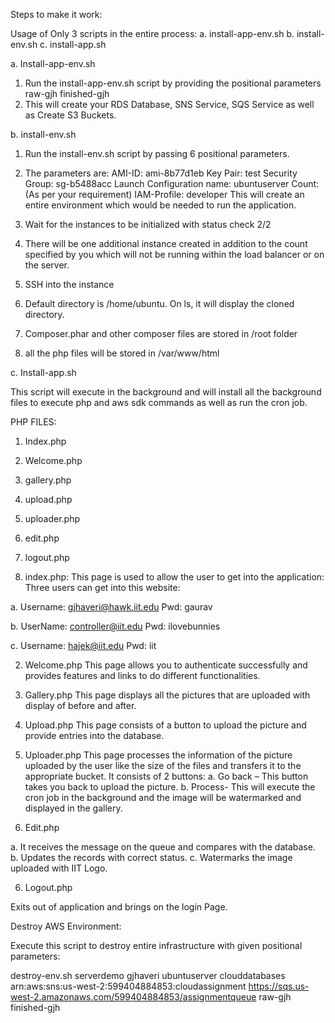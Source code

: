 Steps to make it work:

Usage of Only 3 scripts in the entire process: 
a.	install-app-env.sh 
b.	install-env.sh
c.	install-app.sh

a. Install-app-env.sh

1. Run the install-app-env.sh script by providing the positional parameters raw-gjh finished-gjh
2. This will create your RDS Database, SNS Service, SQS Service as well as Create S3 Buckets.

b. install-env.sh

1. Run the install-env.sh script by passing 6 positional parameters.
2. The parameters are:
AMI-ID: ami-8b77d1eb 
Key Pair: test
Security Group: sg-b5488acc 
Launch Configuration name: ubuntuserver 
Count: (As per your requirement) 
IAM-Profile: developer
This will create an entire environment which would be needed to run the application.

3. Wait for the instances to be initialized with status check 2/2

4. There will be one additional instance created in addition to the count specified by you which will not be running within the load balancer or on the server.  
5. SSH into the instance
6. Default directory is /home/ubuntu. On ls, it will display the cloned directory.
7. Composer.phar and other composer files are stored in /root folder 
8. all the php files will be stored in /var/www/html

c.	Install-app.sh

This script will execute in the background and will install all the background files to execute php and aws sdk commands as well as run the cron job.

PHP FILES:
1.	Index.php
2.	Welcome.php
3.	gallery.php
4.	upload.php
5.	uploader.php
6.	edit.php
7.	logout.php


1.	index.php:
This page is used to allow the user to get into the application:
Three users can get into this website:

a.	Username: gjhaveri@hawk.iit.edu
Pwd: gaurav

b.	UserName: controller@iit.edu
Pwd: ilovebunnies

c.	Username: hajek@iit.edu
Pwd: iit

2.	Welcome.php
This page allows you to authenticate successfully and provides features and links to do different functionalities.
3.	Gallery.php
This page displays all the pictures that are uploaded with display of before and after.

3.	Upload.php
This page consists of a button to upload the picture and provide entries into the database.

4.	Uploader.php
This page processes the information of the picture uploaded by the user like the size of the files and transfers it to the appropriate bucket. 
It consists of 2 buttons:
a.	Go back – This button takes you back to upload the picture. 
b.	Process- This will execute the cron job in the background and the image will be watermarked and displayed in the gallery.

5. Edit.php

a. It receives the message on the queue and compares with the database.
b. Updates the records with correct status.
c. Watermarks the image uploaded with IIT Logo.

6. Logout.php

Exits out of application and brings on the login Page.


Destroy AWS Environment:

Execute this script to destroy entire infrastructure with given positional parameters:

destroy-env.sh serverdemo gjhaveri ubuntuserver clouddatabases arn:aws:sns:us-west-2:599404884853:cloudassignment https://sqs.us-west-2.amazonaws.com/599404884853/assignmentqueue raw-gjh finished-gjh

